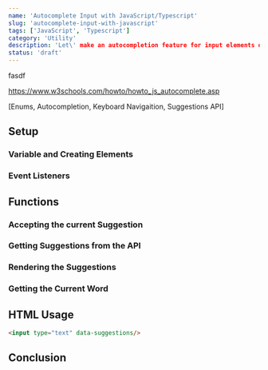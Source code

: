 ```yaml
---
name: 'Autocomplete Input with JavaScript/Typescript'
slug: 'autocomplete-input-with-javascript'
tags: ['JavaScript', 'Typescript']
category: 'Utility'
description: 'Let\' make an autocompletion feature for input elements our Website using Typescript and the Datamuse API.'
status: 'draft'
---
```


fasdf

https://www.w3schools.com/howto/howto_js_autocomplete.asp

[Enums, Autocompletion, Keyboard Navigaition, Suggestions API]

## Setup


### Variable and Creating Elements


### Event Listeners


## Functions


### Accepting the current Suggestion


### Getting Suggestions from the API


### Rendering the Suggestions


### Getting the Current Word


## HTML Usage

```html
<input type="text" data-suggestions/>
```

## Conclusion